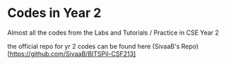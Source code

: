 # Codes in Year 2
Almost all the codes from the Labs and Tutorials / Practice in CSE Year 2

the official repo for yr 2 codes can be found here (SivaaB's Repo) [https://github.com/SivaaB/BITSPil-CSF213]